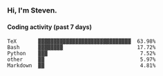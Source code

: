 ### Hi, I'm Steven.

#### Coding activity (past 7 days)
```
TeX       ▓▓▓▓▓▓▓▓▓▓▓▓▓▓▓▓▓▓▓▓▓▓▓▓▓▓▓▓▓▓  63.98%
Bash      ▓▓▓▓▓▓▓▓                        17.72%
Python    ▓▓▓                              7.52%
other     ▓▓                               5.97%
Markdown  ▓▓                               4.81%
```
